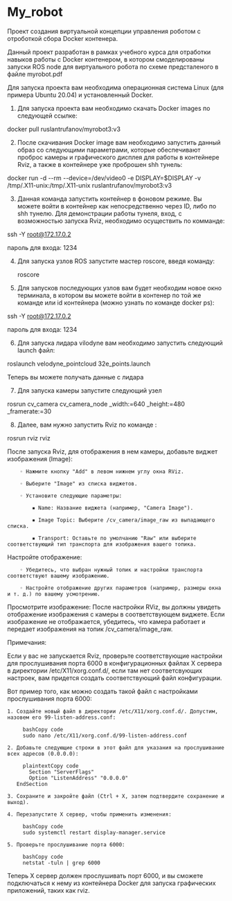 # My_robot
Проект создания виртуальной концепции управления роботом с отроботкой сбора Docker контенера.

Данный проект разработан в рамках учебного курса для отработки навыков работы с Docker контенером, 
в котором смоделированы запуски ROS node для виртуального робота по схеме предсталеного в файле myrobot.pdf

Для запуска проекта вам необходима операционная система Linux (для примера Ubuntu 20.04)  и установленный Docker.

1. Для запуска проекта вам необходимо скачать Docker images по следующей ссылке:
 
docker pull ruslantrufanov/myrobot3:v3

2. После скачивания Docker image вам необходимо запустить данный образ со следующими параметрами,
которые обеспечивают проброс камеры и графического дисплея для работы в контейнере Rviz,
а также в контейнере уже проброшен shh тунель:

docker run -d --rm --device=/dev/video0 -e DISPLAY=$DISPLAY -v /tmp/.X11-unix:/tmp/.X11-unix ruslantrufanov/myrobot3:v3

3. Данная команда запустить контейнер в фоновом режиме. Вы можете войти в контейнер как непосредственно через ID,
либо по shh тунелю.
Для демонстрации работы тунеля, вход, с возможностью запуска Rviz, необходимо осуществить по комманде:

  ssh -Y root@172.17.0.2

пароль для входа: 1234

4. Для запуска узлов ROS запустите мастер roscore, введя команду:

   roscore

6. Для запусков последующих узлов вам будет необходим новое окно терминала,
в котором вы можете войти в контенер по той же команде или id контейнера (можно узнать по команде docker ps):

  ssh -Y root@172.17.0.2

пароль для входа: 1234

6. Для запуска лидара vilodyne вам необходимо запустить следующий launch файл:

  roslaunch velodyne_pointcloud 32e_points.launch

Теперь вы можете получать данные с лидара

7. Для запуска камеры запустите следующий узел

rosrun cv_camera cv_camera_node _width:=640 _height:=480 _framerate:=30

8. Далее, вам нужно запустить Rviz по команде :

  rosrun rviz rviz
  
После запуска Rviz, для отображения в нем камеры, добавьте виджет изображения (Image):

        ◦ Нажмите кнопку "Add" в левом нижнем углу окна RViz.
        
        ◦ Выберите "Image" из списка виджетов.
        
        ◦ Установите следующие параметры:
        
            ▪ Name: Название виджета (например, "Camera Image").
            
            ▪ Image Topic: Выберите /cv_camera/image_raw из выпадающего списка.
            
            ▪ Transport: Оставьте по умолчанию "Raw" или выберите соответствующий тип транспорта для изображения вашего топика.
       
  Настройте отображение:
  
        ◦ Убедитесь, что выбран нужный топик и настройки транспорта соответствуют вашему изображению.
        
        ◦ Настройте отображение других параметров (например, размеры окна и т. д.) по вашему усмотрению.
  
  Просмотрите изображение: После настройки RViz, вы должны увидеть отображение изображения с камеры в соответствующем виджете. 
  Если изображение не отображается, убедитесь, что камера работает и передает изображения на топик /cv_camera/image_raw.

Примечания:

Если у вас не запускается Rviz, проверьте соответствующие настройки для прослушивания порта 6000
в конфигурационных файлах X сервера в директории /etc/X11/xorg.conf.d/, 
если там нет соответсвующих настроек, вам придется создать соответствующий файл конфигурации.

Вот пример того, как можно создать такой файл с настройками прослушивания порта 6000:

    1. Создайте новый файл в директории /etc/X11/xorg.conf.d/. Допустим, назовем его 99-listen-address.conf:
    
         bashCopy code
         sudo nano /etc/X11/xorg.conf.d/99-listen-address.conf
    
    2. Добавьте следующие строки в этот файл для указания на прослушивание всех адресов (0.0.0.0):
    
         plaintextCopy code
           Section "ServerFlags"
           Option "ListenAddress" "0.0.0.0"
       EndSection
    
    3. Сохраните и закройте файл (Ctrl + X, затем подтвердите сохранение и выход).
    
    4. Перезапустите X сервер, чтобы применить изменения:
      
         bashCopy code
         sudo systemctl restart display-manager.service
    
    5. Проверьте прослушивание порта 6000:
    
         bashCopy code
         netstat -tuln | grep 6000

Теперь X сервер должен прослушивать порт 6000, и вы сможете подключаться к нему 
из контейнера Docker для запуска графических приложений, таких как rviz.
